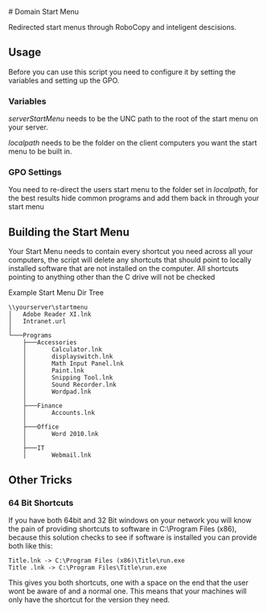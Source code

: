 # Domain Start Menu

Redirected start menus through RoboCopy and inteligent descisions.

## Usage

Before you can use this script you need to configure it by setting the variables and setting up the GPO.

### Variables

_serverStartMenu_ needs to be the UNC path to the root of the start menu on your server.

_localpath_ needs to be the folder on the client computers you want the start menu to be built in.

### GPO Settings

You need to re-direct the users start menu to the folder set in _localpath_, for the best results hide common programs and add them back in through your start menu

## Building the Start Menu

Your Start Menu needs to contain every shortcut you need across all your computers, the script will delete any shortcuts that should point to locally installed software that are not installed on the computer.
All shortcuts pointing to anything other than the C drive will not be checked

Example Start Menu Dir Tree

    \\yourserver\startmenu
    │   Adobe Reader XI.lnk
    │   Intranet.url
    │
    └───Programs
        ├───Accessories
        │       Calculator.lnk
        │       displayswitch.lnk
        │       Math Input Panel.lnk
        │       Paint.lnk
        │       Snipping Tool.lnk
        │       Sound Recorder.lnk
        │       Wordpad.lnk
        │
        ├───Finance
        │       Accounts.lnk
        │
        ├───Office
        │       Word 2010.lnk
        │
        ├───IT
        │       Webmail.lnk
        
## Other Tricks

### 64 Bit Shortcuts

If you have both 64bit and 32 Bit windows on your network you will know the pain of providing shortcuts to software in C:\Program Files (x86), because this solution checks to see if software is installed you can provide both like this:

    Title.lnk -> C:\Program Files (x86)\Title\run.exe
    Title .lnk -> C:\Program Files\Title\run.exe
    
This gives you both shortcuts, one with a space on the end that the user wont be aware of and a normal one. This means that your machines will only have the shortcut for the version they need.

